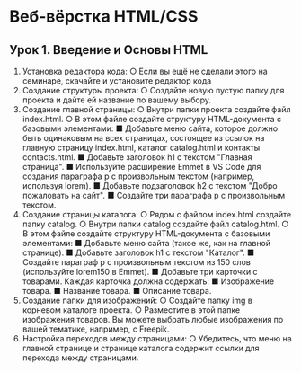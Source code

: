 # Веб-вёрстка HTML/CSS 

## Урок 1. Введение и Основы HTML

1. Установка редактора кода:
○ Если вы ещё не сделали этого на семинаре, скачайте и установите
редактор кода
2. Создание структуры проекта:
○ Создайте новую пустую папку для проекта и дайте ей название по
вашему выбору.
3. Создание главной страницы:
○ Внутри папки проекта создайте файл index.html.
○ В этом файле создайте структуру HTML-документа с базовыми
элементами:
■ Добавьте меню сайта, которое должно быть одинаковым на всех
страницах, состоящее из ссылок на главную страницу
index.html, каталог catalog.html и контакты contacts.html.
■ Добавьте заголовок h1 с текстом "Главная страница".
■ Используйте расширение Emmet в VS Code для создания
параграфа p с произвольным текстом (например, используя
lorem).
■ Добавьте подзаголовок h2 с текстом "Добро пожаловать на сайт".
■ Создайте три параграфа p с произвольным текстом.
4. Создание страницы каталога:
○ Рядом с файлом index.html создайте папку catalog.
○ Внутри папки catalog создайте файл catalog.html.
○ В этом файле создайте структуру HTML-документа с базовыми
элементами:
■ Добавьте меню сайта (такое же, как на главной странице).
■ Добавьте заголовок h1 с текстом "Каталог".
■ Создайте параграф p с произвольным текстом из 150 слов
(используйте lorem150 в Emmet).
■ Добавьте три карточки с товарами. Каждая карточка должна
содержать:
■ Изображение товара.
■ Название товара.
■ Описание товара.
5. Создание папки для изображений:
○ Создайте папку img в корневом каталоге проекта.
○ Разместите в этой папке изображения товаров. Вы можете выбрать
любые изображения по вашей тематике, например, с Freepik.
6. Настройка переходов между страницами:
○ Убедитесь, что меню на главной странице и странице каталога содержит
ссылки для перехода между страницами.
